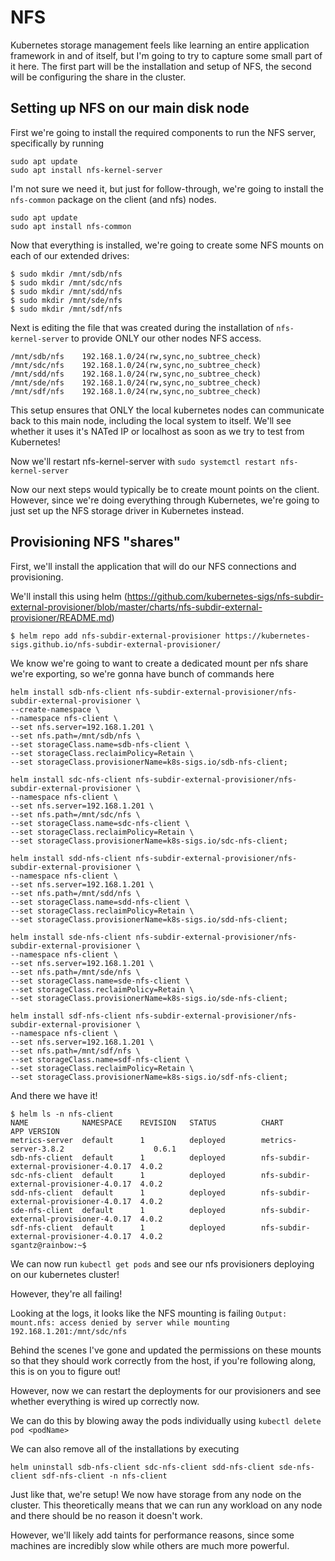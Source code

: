 # NFS

Kubernetes storage management feels like learning an entire application framework in and of itself, but I'm going to try to capture some small part of it here. The first part will be the installation and setup of NFS, the second will be configuring the share in the cluster.

## Setting up NFS on our main disk node

First we're going to install the required components to run the NFS server, specifically by running

    sudo apt update
    sudo apt install nfs-kernel-server

I'm not sure we need it, but just for follow-through, we're going to install the `nfs-common` package on the client (and nfs) nodes.

    sudo apt update
    sudo apt install nfs-common

Now that everything is installed, we're going to create some NFS mounts on each of our extended drives:

    $ sudo mkdir /mnt/sdb/nfs
    $ sudo mkdir /mnt/sdc/nfs
    $ sudo mkdir /mnt/sdd/nfs
    $ sudo mkdir /mnt/sde/nfs
    $ sudo mkdir /mnt/sdf/nfs

Next is editing the file that was created during the installation of `nfs-kernel-server` to provide ONLY our other nodes NFS access.

    /mnt/sdb/nfs    192.168.1.0/24(rw,sync,no_subtree_check)
    /mnt/sdc/nfs    192.168.1.0/24(rw,sync,no_subtree_check)
    /mnt/sdd/nfs    192.168.1.0/24(rw,sync,no_subtree_check)
    /mnt/sde/nfs    192.168.1.0/24(rw,sync,no_subtree_check)
    /mnt/sdf/nfs    192.168.1.0/24(rw,sync,no_subtree_check)

This setup ensures that ONLY the local kubernetes nodes can communicate back to this main node, including the local system to itself. We'll see whether it uses it's NATed IP or localhost as soon as we try to test from Kubernetes!

Now we'll restart nfs-kernel-server with `sudo systemctl restart nfs-kernel-server`

Now our next steps would typically be to create mount points on the client. However, since we're doing everything through Kubernetes, we're going to just set up the NFS storage driver in Kubernetes instead.

## Provisioning NFS "shares"

First, we'll install the application that will do our NFS connections and provisioning.

We'll install this using helm (https://github.com/kubernetes-sigs/nfs-subdir-external-provisioner/blob/master/charts/nfs-subdir-external-provisioner/README.md)

    $ helm repo add nfs-subdir-external-provisioner https://kubernetes-sigs.github.io/nfs-subdir-external-provisioner/

We know we're going to want to create a dedicated mount per nfs share we're exporting, so we're gonna have bunch of commands here

    helm install sdb-nfs-client nfs-subdir-external-provisioner/nfs-subdir-external-provisioner \
    --create-namespace \
    --namespace nfs-client \
    --set nfs.server=192.168.1.201 \
    --set nfs.path=/mnt/sdb/nfs \
    --set storageClass.name=sdb-nfs-client \
    --set storageClass.reclaimPolicy=Retain \
    --set storageClass.provisionerName=k8s-sigs.io/sdb-nfs-client;

    helm install sdc-nfs-client nfs-subdir-external-provisioner/nfs-subdir-external-provisioner \
    --namespace nfs-client \
    --set nfs.server=192.168.1.201 \
    --set nfs.path=/mnt/sdc/nfs \
    --set storageClass.name=sdc-nfs-client \
    --set storageClass.reclaimPolicy=Retain \
    --set storageClass.provisionerName=k8s-sigs.io/sdc-nfs-client;

    helm install sdd-nfs-client nfs-subdir-external-provisioner/nfs-subdir-external-provisioner \
    --namespace nfs-client \
    --set nfs.server=192.168.1.201 \
    --set nfs.path=/mnt/sdd/nfs \
    --set storageClass.name=sdd-nfs-client \
    --set storageClass.reclaimPolicy=Retain \
    --set storageClass.provisionerName=k8s-sigs.io/sdd-nfs-client;

    helm install sde-nfs-client nfs-subdir-external-provisioner/nfs-subdir-external-provisioner \
    --namespace nfs-client \
    --set nfs.server=192.168.1.201 \
    --set nfs.path=/mnt/sde/nfs \
    --set storageClass.name=sde-nfs-client \
    --set storageClass.reclaimPolicy=Retain \
    --set storageClass.provisionerName=k8s-sigs.io/sde-nfs-client;

    helm install sdf-nfs-client nfs-subdir-external-provisioner/nfs-subdir-external-provisioner \
    --namespace nfs-client \
    --set nfs.server=192.168.1.201 \
    --set nfs.path=/mnt/sdf/nfs \
    --set storageClass.name=sdf-nfs-client \
    --set storageClass.reclaimPolicy=Retain \
    --set storageClass.provisionerName=k8s-sigs.io/sdf-nfs-client;

And there we have it!

    $ helm ls -n nfs-client
    NAME            NAMESPACE    REVISION   STATUS          CHART                                   APP VERSION
    metrics-server  default      1          deployed        metrics-server-3.8.2                    0.6.1
    sdb-nfs-client  default      1          deployed        nfs-subdir-external-provisioner-4.0.17  4.0.2
    sdc-nfs-client  default      1          deployed        nfs-subdir-external-provisioner-4.0.17  4.0.2
    sdd-nfs-client  default      1          deployed        nfs-subdir-external-provisioner-4.0.17  4.0.2
    sde-nfs-client  default      1          deployed        nfs-subdir-external-provisioner-4.0.17  4.0.2
    sdf-nfs-client  default      1          deployed        nfs-subdir-external-provisioner-4.0.17  4.0.2
    sgantz@rainbow:~$

We can now run `kubectl get pods` and see our nfs provisioners deploying on our kubernetes cluster!

However, they're all failing!

Looking at the logs, it looks like the NFS mounting is failing `Output: mount.nfs: access denied by server while mounting 192.168.1.201:/mnt/sdc/nfs`

Behind the scenes I've gone and updated the permissions on these mounts so that they should work correctly from the host, if you're following along, this is on you to figure out!

However, now we can restart the deployments for our provisioners and see whether everything is wired up correctly now.

We can do this by blowing away the pods individually using `kubectl delete pod <podName>`

We can also remove all of the installations by executing

    helm uninstall sdb-nfs-client sdc-nfs-client sdd-nfs-client sde-nfs-client sdf-nfs-client -n nfs-client

Just like that, we're setup! We now have storage from any node on the cluster. This theoretically means that we can run any workload on any node and there should be no reason it doesn't work.

However, we'll likely add taints for performance reasons, since some machines are incredibly slow while others are much more powerful.
